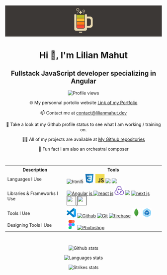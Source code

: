 <div align="center">

![Banner](/Gruvbox%20theme%20coffee.png?raw=true)

# Hi 👋, I'm Lilian Mahut

## Fullstack JavaScript developer specializing in Angular

![Profile views](https://komarev.com/ghpvc/?username=joliwood&label=Profile%20views&color=0e75b6&style=flat)

🌐 My personnal portolio website [Link of my Portfolio](https://lilianmahut.dev/)

📫 Contact me at [contact@lilianmahut.dev](mailto:contact@lilianmahut.dev)

🌱 Take a look at my Github profile status to see what I am working / training on.

👨‍💻 All of my projects are available at [My Github repositories](https://github.com/Joliwood?tab=repositories)

:musical_score: Fun fact I am also an orchestral composer

<br />
<table>
<tr>
<th>Description</th>
<th>Tools</th>
</tr>
<tr>
<td>Languages I Use</td>
<td>
<img src='https://www.vectorlogo.zone/logos/w3_html5/w3_html5-icon.svg' alt='html5' height='30'> 
<img src='https://raw.githubusercontent.com/devicons/devicon/master/icons/css3/css3-original.svg' alt='css3' height='30'> 
<img src='https://raw.githubusercontent.com/devicons/devicon/master/icons/javascript/javascript-original.svg' alt='javascript' height='30'> 
<img src="https://cdn.jsdelivr.net/gh/devicons/devicon/icons/typescript/typescript-original.svg" height='30'/>
<img src="https://symbols.getvecta.com/stencil_28/61_sql-database-generic.90b41636a8.svg" height='30'/>
</tr>
<tr>
<td>Libraries & Frameworks I Use</td>
<td>
  <a href="">
    <img src="https://angular.io/assets/images/logos/angular/angular.svg" alt='Angular js' height='30'>
  </a> 
  <a href="">
    <img src='https://www.vectorlogo.zone/logos/reactjs/reactjs-icon.svg' alt='react js' height='30'></a> <a href=""><img src="https://raw.githubusercontent.com/devicons/devicon/master/icons/redux/redux-original.svg" alt="redux" title="Redux" height="30" /></a> <a href=""><img src='https://www.vectorlogo.zone/logos/nodejs/nodejs-icon.svg alt='node js' height='30'></a> <a href=""><img src="https://seeklogo.com/images/N/next-js-logo-8FCFF51DD2-seeklogo.com.png" alt="next js" width="30" height="30" /></a> <a href=""><img src="https://cdn.jsdelivr.net/gh/devicons/devicon/icons/tailwindcss/tailwindcss-plain.svg" width="30" height="30" /> </a> <a href=""><img src="https://cdn.jsdelivr.net/gh/devicons/devicon/icons/sass/sass-original.svg" width="30" height="30"/>
</td>
</tr>
<tr>
<td>Tools I Use</td>
<td><a href="https://code.visualstudio.com/"><img src="https://raw.githubusercontent.com/devicons/devicon/master/icons/vscode/vscode-original.svg" alt="Visual Studio Code" height="30" title="Visual Studio Code" /></a> <a href="https://github.com/"><img src="https://static-00.iconduck.com/assets.00/github-icon-2048x1988-jzvzcf2t.png" alt="Github" height="30" title="GitHub" /></a> <a href="https://git-scm.com/"><img src="https://www.vectorlogo.zone/logos/git-scm/git-scm-icon.svg" alt="Git" height="30" title="Git" ></a> <a href="https://github.com/"><img src="https://www.vectorlogo.zone/logos/firebase/firebase-icon.svg" alt="firebase" height="30"/></a> <a href="https://github.com/"><img src="https://github.com/devicons/devicon/blob/v2.15.1/icons/mongodb/mongodb-original.svg" alt="MongoDB" height="30" title="MongoDB" /></a> <a href=""><img src="https://github.com/devicons/devicon/blob/v2.15.1/icons/webpack/webpack-original.svg" alt="WebPack" height="30" title="WebPack" /></a></td>
</tr>
<tr>
<td>Designing Tools I Use</td>
<td>
<a href="https://www.figma.com"><img src="https://raw.githubusercontent.com/devicons/devicon/master/icons/figma/figma-original.svg" alt="figma" title="Figma" height="30" /></a> <a href="https://www.adobe.com/fr/products/photoshop.html"><img src="https://upload.wikimedia.org/wikipedia/commons/thumb/a/af/Adobe_Photoshop_Mobile_icon.svg/1049px-Adobe_Photoshop_Mobile_icon.svg.png" alt=" Photoshop" title="Photoshop" height="30" /></a>
</td>
</tr>
</table>
<br />

![Github stats](https://github-readme-stats.vercel.app/api?username=joliwood&show_icons=true&locale=en&count_private=true&theme=apprentice&bg_color=ffffff00&hide_border=true)

![Languages stats](https://github-readme-stats.vercel.app/api/top-langs?username=joliwood&show_icons=true&locale=en&layout=compact&count_private=true&theme=apprentice&bg_color=ffffff00&hide_border=true)

![Strikes stats](https://github-readme-streak-stats.herokuapp.com/?user=joliwood&&count_private=true&theme=apprentice&bg_color=ffffff00&hide_border=true)

</div>

<!--
**Lilian-Mahut/Lilian-Mahut** is a ✨ _special_ ✨ repository because its `README.md` (this file) appears on your GitHub profile.

Here are some ideas to get you started:

- 🔭 I’m currently working on ...
- 🌱 I’m currently learning ...
- 👯 I’m looking to collaborate on ...
- 🤔 I’m looking for help with ...
- 💬 Ask me about ...
- 📫 How to reach me: ...
- 😄 Pronouns: ...
- ⚡ Fun fact: ...
-->
